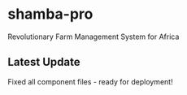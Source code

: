 # shamba-pro
Revolutionary Farm Management System for Africa
## Latest Update
Fixed all component files - ready for deployment!
